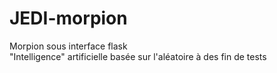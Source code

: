 # JEDI-morpion
Morpion sous interface flask  
"Intelligence" artificielle  basée sur l'aléatoire à des fin de tests